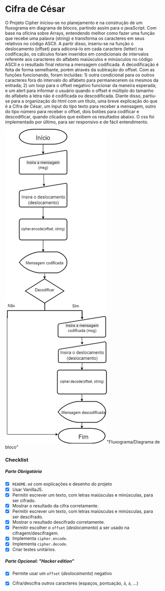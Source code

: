 # Cifra de César

O Projeto Cipher iniciou-se no planejamento e na construção de um fluxograma em diagrama de blocos, partindo assim para o javaScript. Com base na oficina sobre Arrays, entendendo melhor como fazer uma função que recebe uma palavra (string) e transforma os caracteres em seus relativos no código ASCII. A partir disso, inseriu-se na função o deslocamento (offset) para adiconá-lo em cada caractere (letter) na codificação, os cálculos foram inseridos em condicionais de intervalos referente aos caracteres do alfabeto maiúsculos e minúsculos no código ASCII e o resultado final retorna a mensagem codificada. A decodificação é feita de forma semelhante, porém através da subtração do offset. Com as funções funcionando, foram incluídas: 1) outra condicional para os outros caracteres fora do intervalo do alfabeto para permanecerem os mesmos da entrada; 2) um loop para o offset negativo funcionar da maneira esperada; e um alert para informar o usuário quando o offset é múltiplo do tamanho do alfabeto a letra não é codificada ou descodificada.
Diante disso, partiu-se para a organização do html com um título, uma breve explicação do que é a Cifra de César, um input do tipo texto para receber a mensagem, outro do tipo número para receber o offset, dois botões para codificar e descodificar, quando clicados que exibem os resultados abaixo. O css foi implementado por último, para ser responsivo e de fácil entendimento.


![alt text](https://github.com/sirleyalmeida/caesar-cipher/blob/master/Untitled%20Diagram%20(3).png)"Fluxograma/Diagrama de bloco"


### Checklist

##### Parte Obrigatória

* [X] `README.md` com explicações e desenho do projeto
* [X] Usar VanillaJS.
* [X] Permitir escrever um texto, com letras maiúsculas e minúsculas, para ser cifrado.
* [X] Mostrar o resultado da cifra corretamente.
* [X] Permitir escrever um texto, com letras maiúsculas e minúsculas, para ser descifrado.
* [X] Mostrar o resultado descifrado corretamente.
* [X] Permitir escolher o `offset` (_deslocamento_) a ser usado na cifragem/descifragem.
* [X] Implementa `cipher.encode`.
* [X] Implementa `cipher.decode`.
* [X] Criar testes unitários.

##### Parte Opcional: "Hacker edition"

* [X] Permite usar um `offset` (_deslocamento_) negativo
* [X] Cifra/descifra _outros_ caracteres (espaços, pontuação, `ã`, `á`, ...)

